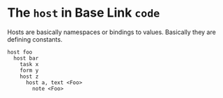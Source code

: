 # The `host` in Base Link `code`

Hosts are basically namespaces or bindings to values. Basically they are
defining constants.

```
host foo
  host bar
    task x
    form y
    host z
      host a, text <Foo>
        note <Foo>
```
